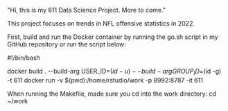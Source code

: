 "Hi, this is my 611 Data Science Project. More to come."

This project focuses on trends in NFL offensive statistics in 2022. 

First, build and run the Docker container by running the go.sh script in my GitHub repository
or run the script below: 

#!/bin/bash

docker build . --build-arg USER_ID=$(id -u) --build-arg GROUP_ID=$(id -g) -t 611
docker run -v $(pwd):/home/rstudio/work -p 8992:8787 -it 611

When running the Makefile, made sure you cd into the work directory: 
cd ~/work 